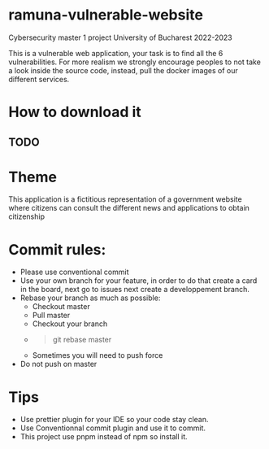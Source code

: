 # ramuna-vulnerable-website
Cybersecurity master 1 project University of Bucharest 2022-2023

This is a vulnerable web application, your task is to find all the 6 vulnerabilities.
For more realism we strongly encourage peoples to not take a look inside the source code, instead, pull the docker images of our different services.

# How to download it

## TODO


# Theme
This application is a fictitious representation of a government website where citizens can consult the different news and applications to obtain citizenship


# Commit rules:

- Please use conventional commit
- Use your own branch for your feature, in order to do that create a card in the board, next go to issues next create a developpement branch.
- Rebase your branch as much as possible:
  - Checkout master
  - Pull master
  - Checkout your branch
  - > git rebase master
  - Sometimes you will need to push force
- Do not push on master 

# Tips

- Use prettier plugin for your IDE so your code stay clean.
- Use Conventionnal commit plugin and use it to commit.
- This project use pnpm instead of npm so install it.
